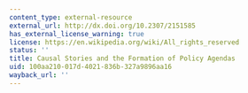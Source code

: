 ```yaml
---
content_type: external-resource
external_url: http://dx.doi.org/10.2307/2151585
has_external_license_warning: true
license: https://en.wikipedia.org/wiki/All_rights_reserved
status: ''
title: Causal Stories and the Formation of Policy Agendas
uid: 100aa210-017d-4021-836b-327a9896aa16
wayback_url: ''
---
```

